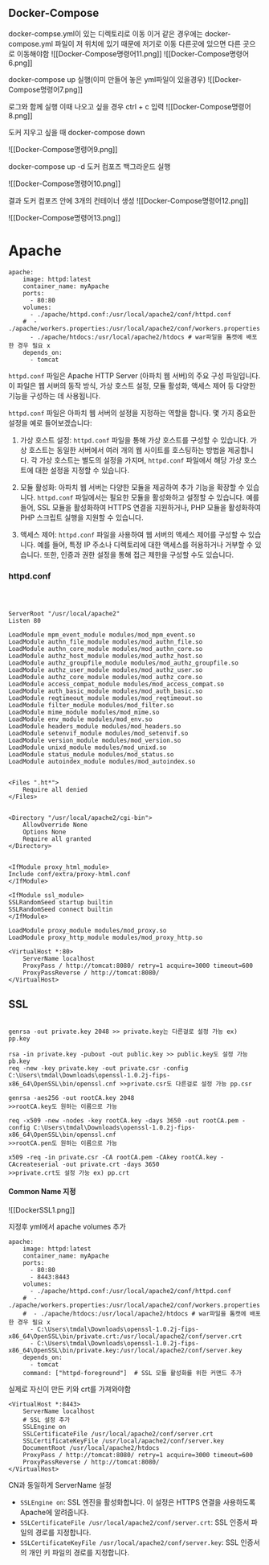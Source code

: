 



## Docker-Compose
docker-compse.yml이 있는 디렉토리로 이동
이거 같은 경우에는 docker-compose.yml 파일이 저 위치에 있기 때문에 저기로 이동 
다른곳에 있으면 다른 곳으로 이동해야함
![[Docker-Compose명령어11.png]]
![[Docker-Compose명령어6.png]]



docker-compose up 실행(이미 만들어 놓은 yml파일이 있을경우)
![[Docker-Compose명령어7.png]]

로그와 함께 실행
이때 나오고 싶을 경우 ctrl + c 입력
![[Docker-Compose명령어8.png]]

도커 지우고 싶을 때
docker-compose down

![[Docker-Compose명령어9.png]]

docker-compose up -d  도커 컴포즈 백그라운드 실행

![[Docker-Compose명령어10.png]]


결과
도커 컴포즈 안에 3개의 컨테이너 생성
![[Docker-Compose명령어12.png]]

![[Docker-Compose명령어13.png]]





# Apache

```
apache:
    image: httpd:latest
    container_name: myApache
    ports:
      - 80:80
    volumes:
      - ./apache/httpd.conf:/usr/local/apache2/conf/httpd.conf
    #  - ./apache/workers.properties:/usr/local/apache2/conf/workers.properties
      - ./apache/htdocs:/usr/local/apache2/htdocs # war파일을 톰캣에 배포한 경우 필요 x
    depends_on:
      - tomcat
```


`httpd.conf` 파일은 Apache HTTP Server (아파치 웹 서버)의 주요 구성 파일입니다. 이 파일은 웹 서버의 동작 방식, 가상 호스트 설정, 모듈 활성화, 액세스 제어 등 다양한 기능을 구성하는 데 사용됩니다.

`httpd.conf` 파일은 아파치 웹 서버의 설정을 지정하는 역할을 합니다. 몇 가지 중요한 설정을 예로 들어보겠습니다:

1. 가상 호스트 설정: `httpd.conf` 파일을 통해 가상 호스트를 구성할 수 있습니다. 가상 호스트는 동일한 서버에서 여러 개의 웹 사이트를 호스팅하는 방법을 제공합니다. 각 가상 호스트는 별도의 설정을 가지며, `httpd.conf` 파일에서 해당 가상 호스트에 대한 설정을 지정할 수 있습니다.
    
2. 모듈 활성화: 아파치 웹 서버는 다양한 모듈을 제공하여 추가 기능을 확장할 수 있습니다. `httpd.conf` 파일에서는 필요한 모듈을 활성화하고 설정할 수 있습니다. 예를 들어, SSL 모듈을 활성화하여 HTTPS 연결을 지원하거나, PHP 모듈을 활성화하여 PHP 스크립트 실행을 지원할 수 있습니다.
    
3. 액세스 제어: `httpd.conf` 파일을 사용하여 웹 서버의 액세스 제어를 구성할 수 있습니다. 예를 들어, 특정 IP 주소나 디렉토리에 대한 액세스를 허용하거나 거부할 수 있습니다. 또한, 인증과 권한 설정을 통해 접근 제한을 구성할 수도 있습니다.

### httpd.conf


```



ServerRoot "/usr/local/apache2"
Listen 80

LoadModule mpm_event_module modules/mod_mpm_event.so
LoadModule authn_file_module modules/mod_authn_file.so
LoadModule authn_core_module modules/mod_authn_core.so
LoadModule authz_host_module modules/mod_authz_host.so
LoadModule authz_groupfile_module modules/mod_authz_groupfile.so
LoadModule authz_user_module modules/mod_authz_user.so
LoadModule authz_core_module modules/mod_authz_core.so
LoadModule access_compat_module modules/mod_access_compat.so
LoadModule auth_basic_module modules/mod_auth_basic.so
LoadModule reqtimeout_module modules/mod_reqtimeout.so
LoadModule filter_module modules/mod_filter.so
LoadModule mime_module modules/mod_mime.so
LoadModule env_module modules/mod_env.so
LoadModule headers_module modules/mod_headers.so
LoadModule setenvif_module modules/mod_setenvif.so
LoadModule version_module modules/mod_version.so
LoadModule unixd_module modules/mod_unixd.so
LoadModule status_module modules/mod_status.so
LoadModule autoindex_module modules/mod_autoindex.so


<Files ".ht*">
    Require all denied
</Files>


<Directory "/usr/local/apache2/cgi-bin">
    AllowOverride None
    Options None
    Require all granted
</Directory>


<IfModule proxy_html_module>
Include conf/extra/proxy-html.conf
</IfModule>

<IfModule ssl_module>
SSLRandomSeed startup builtin
SSLRandomSeed connect builtin
</IfModule>

LoadModule proxy_module modules/mod_proxy.so
LoadModule proxy_http_module modules/mod_proxy_http.so

<VirtualHost *:80>
    ServerName localhost
    ProxyPass / http://tomcat:8080/ retry=1 acquire=3000 timeout=600
    ProxyPassReverse / http://tomcat:8080/
</VirtualHost>
```



## SSL


```

genrsa -out private.key 2048 >> private.key는 다른걸로 설정 가능 ex) pp.key

rsa -in private.key -pubout -out public.key >> public.key도 설정 가능 pb.key
req -new -key private.key -out private.csr -config C:\Users\tmdal\Downloads\openssl-1.0.2j-fips-x86_64\OpenSSL\bin/openssl.cnf >>private.csr도 다른걸로 설정 가능 pp.csr

genrsa -aes256 -out rootCA.key 2048
>>rootCA.key도 원하는 이름으로 가능

req -x509 -new -nodes -key rootCA.key -days 3650 -out rootCA.pem -config C:\Users\tmdal\Downloads\openssl-1.0.2j-fips-x86_64\OpenSSL\bin/openssl.cnf
>>rootCA.pen도 원하는 이름으로 가능 

x509 -req -in private.csr -CA rootCA.pem -CAkey rootCA.key -CAcreateserial -out private.crt -days 3650
>>private.crt도 설정 가능 ex) pp.crt
```


 #### Common Name   지정
![[DockerSSL1.png]]


지정후 yml에서 apache volumes 추가

```
apache:
    image: httpd:latest
    container_name: myApache
    ports:
      - 80:80
      - 8443:8443
    volumes:
      - ./apache/httpd.conf:/usr/local/apache2/conf/httpd.conf
    #  - ./apache/workers.properties:/usr/local/apache2/conf/workers.properties
    #  - ./apache/htdocs:/usr/local/apache2/htdocs # war파일을 톰캣에 배포한 경우 필요 x
      - C:\Users\tmdal\Downloads\openssl-1.0.2j-fips-x86_64\OpenSSL\bin/private.crt:/usr/local/apache2/conf/server.crt
      - C:\Users\tmdal\Downloads\openssl-1.0.2j-fips-x86_64\OpenSSL\bin/private.key:/usr/local/apache2/conf/server.key
    depends_on:
      - tomcat
    command: ["httpd-foreground"]  # SSL 모듈 활성화를 위한 커맨드 추가

```



실제로 자신이 만든 키와 crt를 가져와야함


```
<VirtualHost *:8443>
    ServerName localhost
    # SSL 설정 추가
    SSLEngine on
    SSLCertificateFile /usr/local/apache2/conf/server.crt
    SSLCertificateKeyFile /usr/local/apache2/conf/server.key
    DocumentRoot /usr/local/apache2/htdocs
    ProxyPass / http://tomcat:8080/ retry=1 acquire=3000 timeout=600
    ProxyPassReverse / http://tomcat:8080/ 
</VirtualHost>
```

CN과 동일하게 ServerName 설정
- `SSLEngine on`: SSL 엔진을 활성화합니다. 이 설정은 HTTPS 연결을 사용하도록 Apache에 알려줍니다.
- `SSLCertificateFile /usr/local/apache2/conf/server.crt`: SSL 인증서 파일의 경로를 지정합니다.
- `SSLCertificateKeyFile /usr/local/apache2/conf/server.key`: SSL 인증서의 개인 키 파일의 경로를 지정합니다.